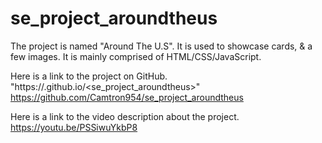 # se_project_aroundtheus

The project is named "Around The U.S".
It is used to showcase cards, & a few images.
It is mainly comprised of HTML/CSS/JavaScript.

Here is a link to the project on GitHub.
"https://<Camtron954>.github.io/<se_project_aroundtheus>"
https://github.com/Camtron954/se_project_aroundtheus

Here is a link to the video description about the project.
https://youtu.be/PSSiwuYkbP8
